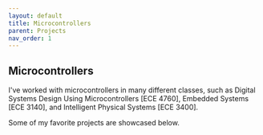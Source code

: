 ```yaml
---
layout: default
title: Microcontrollers
parent: Projects
nav_order: 1
---
```


## Microcontrollers


I've worked with microcontrollers in many different classes, such as Digital Systems Design Using Microcontrollers [ECE 4760], Embedded Systems [ECE 3140], and Intelligent Physical Systems [ECE 3400].

Some of my favorite projects are showcased below.

